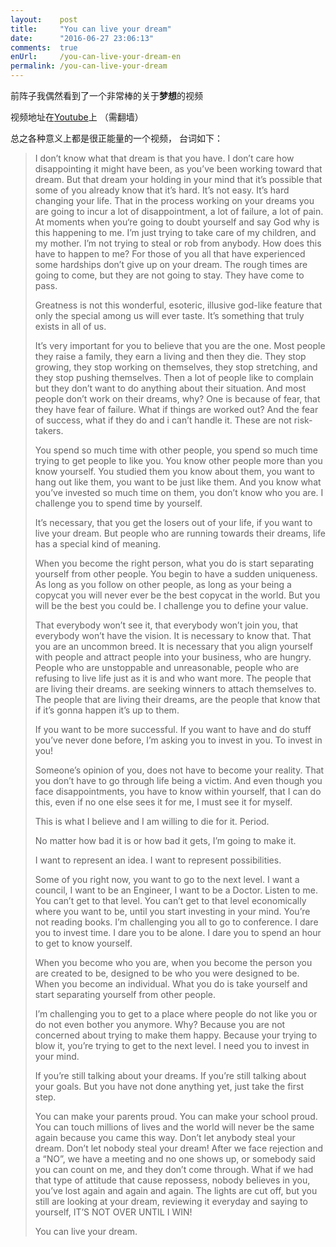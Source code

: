 ```yaml
---
layout:    post
title:     "You can live your dream"
date:      "2016-06-27 23:06:13"
comments:  true
enUrl:     /you-can-live-your-dream-en
permalink: /you-can-live-your-dream
---
```


前阵子我偶然看到了一个非常棒的关于**梦想**的视频

<!--MORE-->

视频地址在[Youtube][dream]上 （需翻墙）

总之各种意义上都是很正能量的一个视频，
台词如下：

> I don’t know what that dream is that you have. I don’t care how disappointing it might have been, as you’ve been working toward that dream. But that dream your holding in your mind that it’s possible that some of you already know that it’s hard. It’s not easy. It’s hard changing your life. That in the process working on your dreams you are going to incur a lot of disappointment, a lot of failure, a lot of pain. At moments when you‘re going to doubt yourself and say God why is this happening to me. I’m just trying to take care of my children, and my mother. I’m not trying to steal or rob from anybody. How does this have to happen to me?
For those of you all that have experienced some hardships don’t give up on your dream. The rough times are going to come, but they are not going to stay. They have come to pass.
> 
> Greatness is not this wonderful, esoteric, illusive god-like feature that only the special among us will ever taste. It’s something that truly exists in all of us.
> 
> It’s very important for you to believe that you are the one.
> Most people they raise a family, they earn a living and then they die. They stop growing, they stop working on themselves, they stop stretching, and they stop pushing themselves. Then a lot of people like to complain but they don’t want to do anything about their situation. And most people don’t work on their dreams, why? One is because of fear, that they have fear of failure. What if things are worked out? And the fear of success, what if they do and i can’t handle it. These are not risk-takers.
> 
> You spend so much time with other people, you spend so much time trying to get people to like you. You know other people more than you know yourself. You studied them you know about them, you want to hang out like them, you want to be just like them. And you know what you’ve invested so much time on them, you don’t know who you are. I challenge you to spend time by yourself.
> 
> It’s necessary, that you get the losers out of your life, if you want to live your dream. But people who are running towards their dreams, life has a special kind of meaning.
> 
> When you become the right person, what you do is start separating yourself from other people. You begin to have a sudden uniqueness. As long as you follow on other people, as long as your being a copycat you will never ever be the best copycat in the world. But you will be the best you could be. I challenge you to define your value.
> 
> That everybody won’t see it, that everybody won’t join you, that everybody won’t have the vision. It is necessary to know that. That you are an uncommon breed.
> It is necessary that you align yourself with people and attract people into your business, who are hungry. People who are unstoppable and unreasonable, people who are refusing to live life just as it is and who want more. The people that are living their dreams. are seeking winners to attach themselves to. The people that are living their dreams, are the people that know that if it’s gonna happen it’s up to them.
> 
> If you want to be more successful. If you want to have and do stuff you’ve never done before, I’m asking you to invest in you. To invest in you!
> 
> Someone’s opinion of you, does not have to become your reality. That you don’t have to go through life being a victim. And even though you face disappointments, you have to know within yourself, that I can do this, even if no one else sees it for me, I must see it for myself.
> 
> This is what I believe and I am willing to die for it. Period.
> 
> No matter how bad it is or how bad it gets, I’m going to make it.
> 
> I want to represent an idea. I want to represent possibilities.
> 
> Some of you right now, you want to go to the next level. I want a council, I want to be an Engineer, I want to be a Doctor. Listen to me. You can’t get to that level. You can’t get to that level economically where you want to be, until you start investing in your mind. You’re not reading books. I’m challenging you all to go to conference. I dare you to invest time. I dare you to be alone. I dare you to spend an hour to get to know yourself.
> 
> When you become who you are, when you become the person you are created to be, designed to be who you were designed to be. When you become an individual. What you do is take yourself and start separating yourself from other people.
> 
> I’m challenging you to get to a place where people do not like you or do not even bother you anymore. Why? Because you are not concerned about trying to make them happy. Because your trying to blow it, you’re trying to get to the next level. I need you to invest in your mind.
> 
> If you’re still talking about your dreams. If you’re still talking about your goals. But you have not done anything yet, just take the first step.
> 
> You can make your parents proud. You can make your school proud. You can touch millions of lives and the world will never be the same again because you came this way. Don’t let anybody steal your dream. Don’t let nobody steal your dream! After we face rejection and a “NO”, we have a meeting and no one shows up, or somebody said you can count on me, and they don’t come through. What if we had that type of attitude that cause repossess, nobody believes in you, you’ve lost again and again and again. The lights are cut off, but you still are looking at your dream, reviewing it everyday and saying to yourself, IT’S NOT OVER UNTIL I WIN!
> 
> You can live your dream.

[dream]: https://www.youtube.com/watch?v=N5NF01Rpepo
